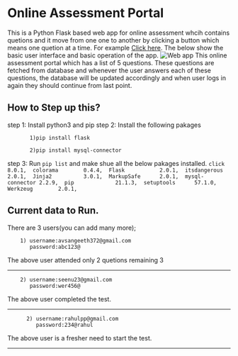 # Online Assessment Portal
This is a Python Flask based web app for online assessment whcih contains quetions and it move from one one to another by clicking a button which means one quetion at a time. For example [Click here](https://cybersmart.wnscaresfoundation.org/).
The below show the basic user interface and basic operation of the app.
![Web app](https://github.com/avsangeeth/Paginated-Questionnaire/blob/main/Frame%204.png)
 This online assessment portal which has a list of 5 questions. These questions are fetched from database and whenever the user answers each of these questions, the database will be updated accordingly and when user logs in again they should continue from last point.

 ## How to Step up this?
 step 1: Install python3 and pip
 step 2: Install the following pakages

           1)pip install flask

           2)pip install mysql-connector
step 3: Run ```pip list``` and make shue all the below pakages installed.
            ```click           8.0.1, 
            colorama        0.4.4, 
            Flask           2.0.1, 
            itsdangerous    2.0.1, 
            Jinja2          3.0.1, 
            MarkupSafe      2.0.1, 
            mysql-connector 2.2.9, 
            pip             21.1.3, 
            setuptools      57.1.0, 
            Werkzeug        2.0.1, ```
## Current data to Run.
There are 3 users(you can add many more);

        1) username:avsangeeth372@gmail.com
           password:abc123@
The above user attended only 2 quetions remaining 3

---------------------------------------------------------------------
        2) username:seenu23@gmail.com
           password:wer456@
The above user completed the test.

----------------------------------------------------------------------

          2) username:rahulpp@gmail.com
             password:234@rahul
The above user is a fresher need to start the test.

----------------------------------------------------------------------


